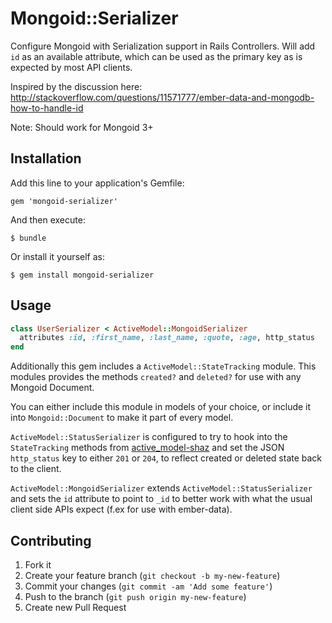 # Mongoid::Serializer

Configure Mongoid with Serialization support in Rails Controllers. 
Will add `id` as an available attribute, which can be used as the primary key as is expected by most API clients.

Inspired by the discussion here: http://stackoverflow.com/questions/11571777/ember-data-and-mongodb-how-to-handle-id

Note: Should work for Mongoid 3+

## Installation

Add this line to your application's Gemfile:

    gem 'mongoid-serializer'

And then execute:

    $ bundle

Or install it yourself as:

    $ gem install mongoid-serializer


## Usage

```ruby
class UserSerializer < ActiveModel::MongoidSerializer
  attributes :id, :first_name, :last_name, :quote, :age, http_status
end
```

Additionally this gem includes a `ActiveModel::StateTracking` module. This modules provides the methods `created?` and `deleted?` for use with any Mongoid Document.

You can either include this module in models of your choice, or include it into `Mongoid::Document` to make it part of every model. 

`ActiveModel::StatusSerializer` is configured to try to hook into the `StateTracking` methods from [active_model-shaz](https://github.com/kristianmandrup/active_model-shaz) and set the JSON `http_status` key to either `201` or `204`, to reflect created or deleted state back to the client.

`ActiveModel::MongoidSerializer` extends `ActiveModel::StatusSerializer` and sets the `id` attribute to point to `_id` to better work with what the usual client side APIs expect (f.ex for use with ember-data).

## Contributing

1. Fork it
2. Create your feature branch (`git checkout -b my-new-feature`)
3. Commit your changes (`git commit -am 'Add some feature'`)
4. Push to the branch (`git push origin my-new-feature`)
5. Create new Pull Request
